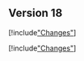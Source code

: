 
## Version 18

[!include["Changes"](./_changes18.00.md)]

[!include["Changes"](./_changes18.01.md)]

